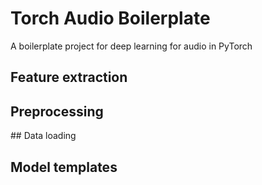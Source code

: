 # Torch Audio Boilerplate
A boilerplate project for deep learning for audio in PyTorch

## Feature extraction

## Preprocessing

## Data loading

## Model templates
